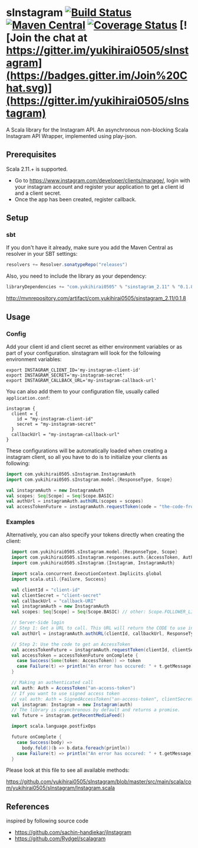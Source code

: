 # sInstagram [![Build Status](https://img.shields.io/travis/yukihirai0505/sInstagram.svg)](https://travis-ci.org/yukihirai0505/sInstagram) [![Maven Central](https://img.shields.io/maven-central/v/com.yukihirai0505/sinstagram_2.11.svg)](https://search.maven.org/#search%7Cgav%7C1%7Cg%3A%22com.yukihirai0505%22%20AND%20a%3A%22sinstagram_2.11%22) [![Coverage Status](https://img.shields.io/coveralls/yukihirai0505/sInstagram/master.svg)](https://coveralls.io/github/yukihirai0505/sInstagram?branch=master) [![Join the chat at https://gitter.im/yukihirai0505/sInstagram](https://badges.gitter.im/Join%20Chat.svg)](https://gitter.im/yukihirai0505/sInstagram)

A Scala library for the Instagram API.
An asynchronous non-blocking Scala Instagram API Wrapper,
implemented using play-json.

## Prerequisites

Scala 2.11.+ is supported.

- Go to https://www.instagram.com/developer/clients/manage/, login with your instagram account
  and register your application to get a client id and a client secret.
- Once the app has been created, register callback.

## Setup

### sbt

If you don't have it already, make sure you add the Maven Central as resolver in your SBT settings:

```scala
resolvers += Resolver.sonatypeRepo("releases")
```

Also, you need to include the library as your dependency:

```scala
libraryDependencies += "com.yukihirai0505" % "sinstagram_2.11" % "0.1.8"
```

http://mvnrepository.com/artifact/com.yukihirai0505/sinstagram_2.11/0.1.8

## Usage

### Config

Add your client id and client secret as either environment variables or as part of your configuration.
sInstagram will look for the following environment variables:

```
export INSTAGRAM_CLIENT_ID='my-instagram-client-id'
export INSTAGRAM_SECRET='my-instagram-secret'
export INSTAGRAM_CALLBACK_URL='my-instagram-callback-url'
```

You can also add them to your configuration file,
usually called `application.conf`:

```
instagram {
  client = {
    id = "my-instagram-client-id"
    secret = "my-instagram-secret"
  }
  callbackUrl = "my-instagram-callback-url"
}
```

These configurations will be automatically loaded when creating a instagram client,
so all you have to do is to initialize your clients as following:

```scala
import com.yukihirai0505.sInstagram.InstagramAuth
import com.yukihirai0505.sInstagram.model.{ResponseType, Scope}

val instagramAuth = new InstagramAuth
val scopes: Seq[Scope] = Seq(Scope.BASIC)
val authUrl = instagramAuth.authURL(scopes = scopes)
val accessTokenFuture = instagramAuth.requestToken(code = "the-code-from-callback")
```

### Examples

Alternatively, you can also specify your tokens directly when creating the client:

```scala
  import com.yukihirai0505.sInstagram.model.{ResponseType, Scope}
  import com.yukihirai0505.sInstagram.responses.auth.{AccessToken, Auth}
  import com.yukihirai0505.sInstagram.{Instagram, InstagramAuth}

  import scala.concurrent.ExecutionContext.Implicits.global
  import scala.util.{Failure, Success}

  val clientId = "client-id"
  val clientSecret = "client-secret"
  val callbackUrl = "callback-URI"
  val instagramAuth = new InstagramAuth
  val scopes: Seq[Scope] = Seq(Scope.BASIC) // other: Scope.FOLLOWER_LIST, Scope.PUBLIC_CONTENT, Scope.COMMENTS, Scope.LIKES, Scope.RELATIONSHIPS

  // Server-Side login
  // Step 1: Get a URL to call. This URL will return the CODE to use in step 2
  val authUrl = instagramAuth.authURL(clientId, callbackUrl, ResponseType.CODE, scopes)

  // Step 2: Use the code to get an AccessToken
  val accessTokenFuture = instagramAuth.requestToken(clientId, clientSecret, callbackUrl, "the-code-from-step-1")
  val accessToken = accessTokenFuture onComplete {
    case Success(Some(token: AccessToken)) => token
    case Failure(t) => println("An error has occured: " + t.getMessage)
  }

  // Making an authenticated call
  val auth: Auth = AccessToken("an-access-token")
  // If you want to use signed access token
  // val auth: Auth = SignedAccessToken("an-access-token", clientSecret)
  val instagram: Instagram = new Instagram(auth)
  // The library is asynchronous by default and returns a promise.
  val future = instagram.getRecentMediaFeed()

  import scala.language.postfixOps

  future onComplete {
    case Success(body) =>
      body.fold()(b => b.data.foreach(println))
    case Failure(t) => println("An error has occured: " + t.getMessage)
  }
```

Please look at this file to see all available methods:

https://github.com/yukihirai0505/sInstagram/blob/master/src/main/scala/com/yukihirai0505/sInstagram/Instagram.scala

## References

inspired by following source code

- https://github.com/sachin-handiekar/jInstagram
- https://github.com/Rydgel/scalagram
